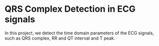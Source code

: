 # QRS Complex Detection in ECG signals
In this project, we detect the time domain parameters of the ECG signals, such as QRS complex, RR and QT interval and T peak.
